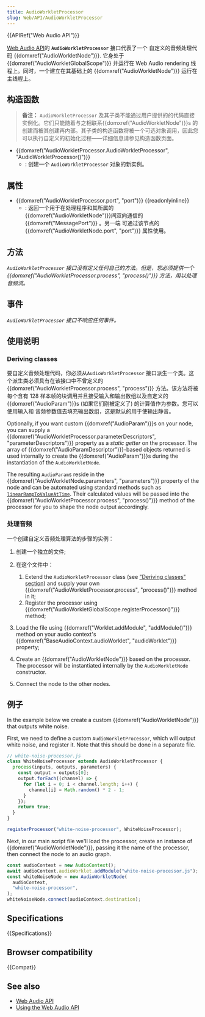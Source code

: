 ```yaml
---
title: AudioWorkletProcessor
slug: Web/API/AudioWorkletProcessor
---
```


{{APIRef("Web Audio API")}}

[Web Audio API](/zh-CN/docs/Web/API/Web_Audio_API)的 **`AudioWorkletProcessor`** 接口代表了一个 自定义的音频处理代码 {{domxref("AudioWorkletNode")}}. 它身处于 {{domxref("AudioWorkletGlobalScope")}} 并运行在 Web Audio rendering 线程上。同时，一个建立在其基础上的 {{domxref("AudioWorkletNode")}} 运行在主线程上。

## 构造函数

> **备注：** `AudioWorkletProcessor` 及其子类不能通过用户提供的的代码直接实例化。它们只能随着与之相联系{{domxref("AudioWorkletNode")}}s 的创建而被其创建再内部。其子类的构造函数将被一个可选对象调用，因此您可以执行自定义的初始化过程——详细信息请参见构造函数页面。

- {{domxref("AudioWorkletProcessor.AudioWorkletProcessor", "AudioWorkletProcessor()")}}
  - : 创建一个 `AudioWorkletProcessor` 对象的新实例。

## 属性

- {{domxref("AudioWorkletProcessor.port", "port")}} {{readonlyinline}}
  - : 返回一个用于在处理程序和其所属的{{domxref("AudioWorkletNode")}}间双向通信的 {{domxref("MessagePort")}} 。另一端 可通过该节点的{{domxref("AudioWorkletNode.port", "port")}} 属性使用。

## 方法

_`AudioWorkletProcessor` 接口没有定义任何自己的方法。但是，您必须提供一个 {{domxref("AudioWorkletProcessor.process", "process()")}} 方法，用以处理音频流。_

## 事件

_`AudioWorkletProcessor` 接口不响应任何事件。_

## 使用说明

### Deriving classes

要自定义音频处理代码，你必须从`AudioWorkletProcessor` 接口派生一个类。这个派生类必须具有在该接口中不曾定义的{{domxref("AudioWorkletProcessor.process", "process")}} 方法。该方法将被每个含有 128 样本帧的块调用并且接受输入和输出数组以及自定义的{{domxref("AudioParam")}}s (如果它们刚被定义了) 的计算值作为参数。您可以使用输入和 音频参数值去填充输出数组，这是默认的用于使输出静音。

Optionally, if you want custom {{domxref("AudioParam")}}s on your node, you can supply a {{domxref("AudioWorkletProcessor.parameterDescriptors", "parameterDescriptors")}} property as a _static getter_ on the processor. The array of {{domxref("AudioParamDescriptor")}}-based objects returned is used internally to create the {{domxref("AudioParam")}}s during the instantiation of the `AudioWorkletNode`.

The resulting `AudioParam`s reside in the {{domxref("AudioWorkletNode.parameters", "parameters")}} property of the node and can be automated using standard methods such as [`linearRampToValueAtTime`](/zh-CN/docs/Web/API/AudioParam/linearRampToValueAtTime). Their calculated values will be passed into the {{domxref("AudioWorkletProcessor.process", "process()")}} method of the processor for you to shape the node output accordingly.

### 处理音频

一个创建自定义音频处理算法的步骤的实例：

1. 创建一个独立的文件;
2. 在这个文件中：

   1. Extend the `AudioWorkletProcessor` class (see ["Deriving classes" section](#Deriving_classes)) and supply your own {{domxref("AudioWorkletProcessor.process", "process()")}} method in it;
   2. Register the processor using {{domxref("AudioWorkletGlobalScope.registerProcessor()")}} method;

3. Load the file using {{domxref("Worklet.addModule", "addModule()")}} method on your audio context's {{domxref("BaseAudioContext.audioWorklet", "audioWorklet")}} property;
4. Create an {{domxref("AudioWorkletNode")}} based on the processor. The processor will be instantiated internally by the `AudioWorkletNode` constructor.
5. Connect the node to the other nodes.

## 例子

In the example below we create a custom {{domxref("AudioWorkletNode")}} that outputs white noise.

First, we need to define a custom `AudioWorkletProcessor`, which will output white noise, and register it. Note that this should be done in a separate file.

```js
// white-noise-processor.js
class WhiteNoiseProcessor extends AudioWorkletProcessor {
  process(inputs, outputs, parameters) {
    const output = outputs[0];
    output.forEach((channel) => {
      for (let i = 0; i < channel.length; i++) {
        channel[i] = Math.random() * 2 - 1;
      }
    });
    return true;
  }
}

registerProcessor("white-noise-processor", WhiteNoiseProcessor);
```

Next, in our main script file we'll load the processor, create an instance of {{domxref("AudioWorkletNode")}}, passing it the name of the processor, then connect the node to an audio graph.

```js
const audioContext = new AudioContext();
await audioContext.audioWorklet.addModule("white-noise-processor.js");
const whiteNoiseNode = new AudioWorkletNode(
  audioContext,
  "white-noise-processor",
);
whiteNoiseNode.connect(audioContext.destination);
```

## Specifications

{{Specifications}}

## Browser compatibility

{{Compat}}

## See also

- [Web Audio API](/zh-CN/docs/Web/API/Web_Audio_API)
- [Using the Web Audio API](/zh-CN/docs/Web/API/Web_Audio_API/Using_Web_Audio_API)
